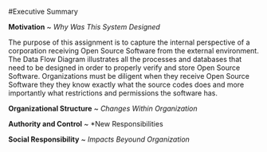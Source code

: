 
#Executive Summary 

 
**Motivation** ~ *Why Was This System Designed*

The purpose of this assignment is to capture the internal perspective of a corporation receiving Open Source Software from the external environment.  The Data Flow Diagram illustrates all the processes and databases that need to be designed in order to properly verify and store Open Source Software.  Organizations must be diligent when they receive Open Source Software they they know exactly what the source codes does and more importantly what restrictions and permissions the software has. 


**Organizational Structure** ~ *Changes Within Organization*



**Authority and Control** ~ *New Responsibilities



**Social Responsibility** ~ *Impacts Beyound Organization*



  

